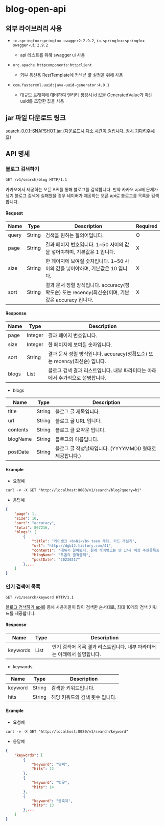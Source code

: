 # blog-open-api

## 외부 라이브러리 사용

- `io.springfox:springfox-swagger2:2.9.2`, `io.springfox:springfox-swagger-ui:2.9.2`
  - api 테스트를 위해 swagger ui 사용

- `org.apache.httpcomponents:httpclient`
  - 외부 통신용 RestTemplate에 커넥션 풀 설정을 위해 사용
  
- `com.fasterxml.uuid:java-uuid-generator:4.0.1`
  - 대규모 트래픽에 대비하여 엔티티 생성시 id 값을 GeneratedValue가 아닌 uuid를 조합한 값을 사용 
  
## jar 파일 다운로드 링크

[search-0.0.1-SNAPSHOT.jar (다운로드시 다소 시간이 걸립니다. 잠시 기다려주세요)](https://drive.google.com/file/d/1hkZCGb4BUey_hme_gKuMTLEvEvxjygox/view?usp=sharing)
  
## API 명세

### 블로그 검색하기

```
GET /v1/search/blog HTTP/1.1
```

카카오에서 제공하는 오픈 API를 통해 블로그를 검색합니다. 만약 카카오 api에 문제가 생겨 블로그 검색에 실패했을 경우 네이버가 제공하는 오픈 api로 블로그를 목록을 검색합니다.

#### Request

|Name|Type|Description|Required|
|---|---|---|---|
|query|String|검색을 원하는 질의어입니다.|O|
|page|String|결과 페이지 번호입니다. 1~50 사이의 값을 넣어야하며, 기본값은 1 입니다.|X|
|size|String|한 페이지에 보여질 숫자입니다. 1~50 사이의 값을 넣어야하며, 기본값은 10 입니다.|X|
|sort|String|결과 문서 정렬 방식입니다. accuracy(정확도순) 또는 recency(최신순)이며, 기본 값은 accuracy 입니다.|X|

#### Response

|Name|Type|Description|
|---|---|---|
|page|Integer|결과 페이지 번호입니다.|
|size|Integer|한 페이지에 보여질 숫자입니다.|
|sort|String|결과 문서 정렬 방식입니다. accuracy(정확도순) 또는 recency(최신순) 입니다.|
|blogs|List|블로그 검색 결과 리스트입니다. 내부 파라미터는 아래에서 추가적으로 설명합니다.|

- blogs

|Name|Type|Description|
|---|---|---|
|title|String|블로그 글 제목입니다.|
|url|String|블로그 글 URL 입니다.|
|contents|String|블로그 글 요약문 입니다.|
|blogName|String|블로그의 이름입니다.|
|postDate|String|블로그 글 작성날짜입니다. (YYYYMMDD 형태로 제공합니다.)|

#### Example

- 요청예

```
curl -v -X GET "http://localhost:8080/v1/search/blog?query=hi"
```

- 응답예

```json
{
    "page": 1,
    "size": 10,
    "sort": "accuracy",
    "total": 807216,
    "blogs": [
        {
            "title": "케이뱅크 <b>Hi</b> teen 계좌, 카드 개설기",
            "url": "http://dgb12.tistory.com/41",
            "contents": "대해서 알아봤다. 원래 케이뱅크는 만 17세 이상 주민등록증 소유자만 계좌 개설이 가능했다. 그러나, 작년 12월 즈음 만 14세~만 18세를 대상으로 한 <b>Hi</b> teen 이라는 이름의 선불전자지급수단(가상계좌)을 런칭했다. 많은 청소년들이 사용하는 카카오뱅크 미니, 리브 Next, 토스유스 등과 같은 방식이다. 휴대폰 번호만...",
            "blogName": "두곰의 글적글적",
            "postDate": "20230217"
        },...
    ]
}
```

### 인기 검색어 목록

```
GET /v1/search/keyword HTTP/1.1
```

[블로그 검색하기 api](#블로그-검색하기)를 통해 사용자들이 많이 검색한 순서대로, 최대 10개의 검색 키워드를 제공합니다.

#### Response

|Name|Type|Description|
|---|---|---|
|keywords|List|인기 검색어 목록 결과 리스트입니다. 내부 파라미터는 아래에서 설명합니다.|

- keywords

|Name|Type|Description|
|---|---|---|
|keyword|String|검색한 키워드입니다.|
|hits|String|해당 키워드의 검색 횟수 입니다.|

#### Example

- 요청예

```
curl -v -X GET "http://localhost:8080/v1/search/keyword"
```

- 응답예

```json
{
    "keywords": [
        {
            "keyword": "날씨",
            "hits": 22
        },
        {
            "keyword": "벚꽃",
            "hits": 14
        },
        {
            "keyword": "봄축제",
            "hits": 13
        },...
    ]
}
```
